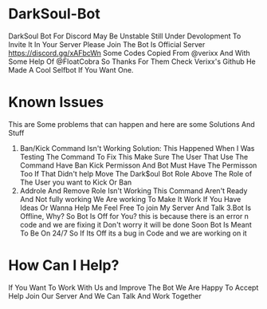 # DarkSoul-Bot
DarkSoul Bot For Discord May Be Unstable Still Under Devolopment
To Invite It In Your Server Please Join The Bot Is Official Server https://discord.gg/xAFbcWn
Some Codes Copied From @verixx And With Some Help Of @FloatCobra So Thanks For Them Check Verixx's Github He Made A Cool Selfbot If You Want One.
# Known Issues
This are Some problems that can happen and here are some Solutions And Stuff
1. Ban/Kick Command Isn't Working
Solution: This Happened When I Was Testing The Command To Fix This Make Sure The User That Use The Command Have Ban Kick Permisson And Bot Must Have The Permisson Too If That Didn't help Move The Dark$oul Bot Role Above The Role of The User you want to Kick Or Ban 
2. Addrole And Remove Role Isn't Working
This Command Aren't Ready And Not fully working We Are working To Make It Work If You Have Ideas Or Wanna Help Me Feel Free To join My Server And Talk
3.Bot Is Offline, Why?
So Bot Is Off for You? this is because there is an error n code and we are fixing it Don't worry it will be done Soon Bot Is Meant To Be On 24/7 So If Its Off its a bug in Code and we are working on it
# How Can I Help?
If You Want To Work With Us and Improve The Bot We Are Happy To Accept Help Join Our Server And We Can Talk And Work Together

